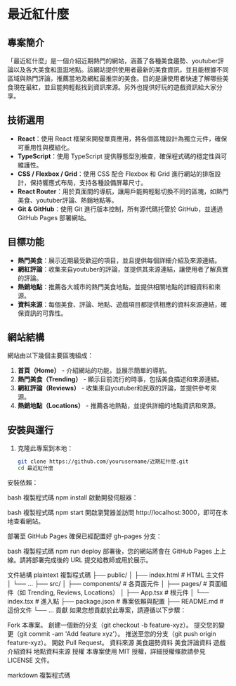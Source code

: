 # 最近紅什麼

## 專案簡介

「最近紅什麼」是一個介紹近期熱門的網站，涵蓋了各種美食趨勢、youtuber評論以及各大美食和逛逛地點。該網站提供使用者最新的美食資訊，並且能根據不同區域與熱門評論，推薦當地及網紅最推崇的美食。目的是讓使用者快速了解哪些美食現在最紅，並且能夠輕鬆找到資訊來源。另外也提供好玩的遊戲資訊給大家分享。

## 技術選用

- **React**：使用 React 框架來開發單頁應用，將各個區塊設計為獨立元件，確保可重用性與模組化。
- **TypeScript**：使用 TypeScript 提供靜態型別檢查，確保程式碼的穩定性與可維護性。
- **CSS / Flexbox / Grid**：使用 CSS 配合 Flexbox 和 Grid 進行網站的排版設計，保持響應式布局，支持各種設備屏幕尺寸。
- **React Router**：用於頁面間的導航，讓用戶能夠輕鬆切換不同的區塊，如熱門美食、youtuber評論、熱銷地點等。
- **Git & GitHub**：使用 Git 進行版本控制，所有源代碼托管於 GitHub，並通過 GitHub Pages 部署網站。
  
## 目標功能

- **熱門美食**：展示近期最受歡迎的項目，並且提供每個詳細介紹及來源連結。
- **網紅評論**：收集來自youtuber的評論，並提供其來源連結，讓使用者了解真實的評論。
- **熱銷地點**：推薦各大城市的熱門美食地點，並提供相關地點的詳細資料和來源。
- **資料來源**：每個美食、評論、地點、遊戲項目都提供相應的資料來源連結，確保資訊的可靠性。

## 網站結構

網站由以下幾個主要區塊組成：

1. **首頁（Home）** - 介紹網站的功能，並展示簡單的導航。
2. **熱門美食（Trending）** - 顯示目前流行的時事，包括美食描述和來源連結。
3. **網紅評論（Reviews）** - 收集來自youtuber和民眾的評論，並提供參考來源。
4. **熱銷地點（Locations）** - 推薦各地熱點，並提供詳細的地點資訊和來源。

## 安裝與運行

1. 克隆此專案到本地：

   ```bash
   git clone https://github.com/yourusername/近期紅什麼.git
   cd 最近紅什麼
安裝依賴：

bash
複製程式碼
npm install
啟動開發伺服器：

bash
複製程式碼
npm start
開啟瀏覽器並訪問 http://localhost:3000，即可在本地查看網站。

部署至 GitHub Pages
確保已經配置好 gh-pages 分支：

bash
複製程式碼
npm run deploy
部署後，您的網站將會在 GitHub Pages 上上線。請將部署完成後的 URL 提交給教師或用於展示。

文件結構
plaintext
複製程式碼
├── public/
│   ├── index.html         # HTML 主文件
│   └── ...
├── src/
│   ├── components/        # 各頁面元件
│   ├── pages/             # 頁面組件（如 Trending, Reviews, Locations）
│   ├── App.tsx            # 根元件
│   └── index.tsx          # 進入點
├── package.json           # 專案依賴與配置
├── README.md              # 這份文件
└── ...
貢獻
如果您想貢獻於此專案，請遵循以下步驟：

Fork 本專案。
創建一個新的分支（git checkout -b feature-xyz）。
提交您的變更（git commit -am 'Add feature xyz'）。
推送至您的分支（git push origin feature-xyz）。
開啟 Pull Request。
資料來源
美食趨勢資料
美食評論資料
遊戲介紹資料
地點資料來源
授權
本專案使用 MIT 授權，詳細授權條款請參見 LICENSE 文件。

markdown
複製程式碼
